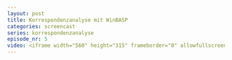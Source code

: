 ```yaml
---
layout: post
title: Korrespondenzanalyse mit WinBASP
categories: screencast
series: korrespondenzanalyse
episode_nr: 5
video: <iframe width="560" height="315" frameborder="0" allowfullscreen="" src="http://www.youtube.com/embed/D--3dR9QwWU"></iframe>
---
```

